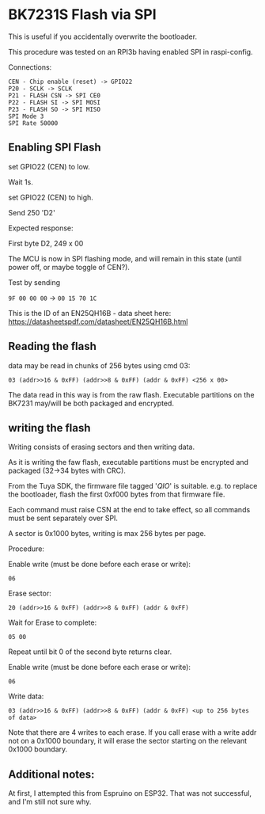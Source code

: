 # BK7231S Flash via SPI

This is useful if you accidentally overwrite the bootloader.

This procedure was tested on an RPI3b having enabled SPI in raspi-config.

Connections:

```
CEN - Chip enable (reset) -> GPIO22
P20 - SCLK -> SCLK
P21 - FLASH CSN -> SPI CE0
P22 - FLASH SI -> SPI MOSI
P23 - FLASH SO -> SPI MISO
SPI Mode 3
SPI Rate 50000
```

## Enabling SPI Flash

set GPIO22 (CEN) to low.

Wait 1s.

set GPIO22 (CEN) to high.

Send 250 'D2'

Expected response:

First byte D2, 249 x 00


The MCU is now in SPI flashing mode, and will remain in this state (until power off, or maybe toggle of CEN?).

Test by sending

`9F 00 00 00`
->
`00 15 70 1C`

This is the ID of an EN25QH16B - data sheet here: https://datasheetspdf.com/datasheet/EN25QH16B.html


## Reading the flash

data may be read in chunks of 256 bytes using cmd 03:

`03 (addr>>16 & 0xFF) (addr>>8 & 0xFF) (addr & 0xFF) <256 x 00>`

The data read in this way is from the raw flash.  Executable partitions on the BK7231 may/will be both packaged and encrypted.


## writing the flash

Writing consists of erasing sectors and then writing data.

As it is writing the faw flash, executable partitions must be encrypted and packaged (32->34 bytes with CRC).

From the Tuya SDK, the firmware file tagged '_QIO_' is suitable.  e.g. to replace the bootloader, flash the first 0xf000 bytes from that firmware file.

Each command must raise CSN at the end to take effect, so all commands must be sent separately over SPI.

A sector is 0x1000 bytes, writing is max 256 bytes per page.

Procedure:

Enable write (must be done before each erase or write):

`06`

Erase sector:

`20 (addr>>16 & 0xFF) (addr>>8 & 0xFF) (addr & 0xFF)`

Wait for Erase to complete:

`05 00`

Repeat until bit 0 of the second byte returns clear.

Enable write (must be done before each erase or write):

`06`

Write data:

`03 (addr>>16 & 0xFF) (addr>>8 & 0xFF) (addr & 0xFF) <up to 256 bytes of data>`

Note that there are 4 writes to each erase.  If you call erase with a write addr not on a 0x1000 boundary, it will erase the sector starting on the relevant 0x1000 boundary.



## Additional notes:

At first, I attempted this from Espruino on ESP32.  That was not successful, and I'm still not sure why.
